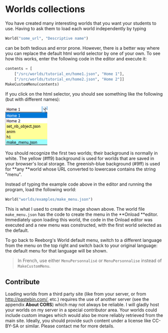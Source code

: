 # Worlds collections

You have created many interesting worlds that you want your students to use. Having to ask them to load each world independently by typing

```py
World("some_url", "Descriptive name")
```

can be both tedious and error prone.  However, there is a better way where you can replace the default html world selector by one of your own.  To see how this works, enter the following code in the editor and execute it:

```py
contents = [
    ["/src/worlds/tutorial_en/home1.json", "Home 1"],
    ["/src/worlds/tutorial_en/home2.json", "Home 2"]]
MakeCustomMenu(contents)
```

If you click on the html selector, you should see something like the following \(but with different names\):

![](/assets/make_menu.png)

You should recognize the first two worlds; their background is normally in white.  The yellow \(\#ff9\) background is used for worlds that are saved in your browser's local storage. The greenish-blue background \(\#9ff\) is used for **any **world whose URL converted to lowercase contains the string "menu".

Instead of typing the example code above in the editor and running the program, load the following world:

```py
World("worlds/examples/make_menu.json")
```

This is what I used to create the image shown above.  The world file `make_menu.json` has the code to create the menu in the **Onload **editor.  Immediately upon loading this world, the code in the Onload editor was executed and a new menu was constructed, with the first world selected as the default.

To go back to Reeborg's World default menu, switch to a different language from the menu on the top right and switch back to your original language: the default menu for that language will be shown.

> In French, use either `MenuPersonnalisé` or `MenuPersonnalise` instead of `MakeCustomMenu`.

## Contribute

Loading worlds from a third party site \(like from your server, or from http://pastebin.com/, etc.\) requires the use of another server \(see the appendix **About CORS**\) which may not always be reliable. I will gladly host your worlds on my server in a special contributor area. Your worlds could include custom images which would also be more reliably retrieved from the main site.  Ideally, you should provide such content under a license like CC-BY-SA or similar. Please contact me for more details.

